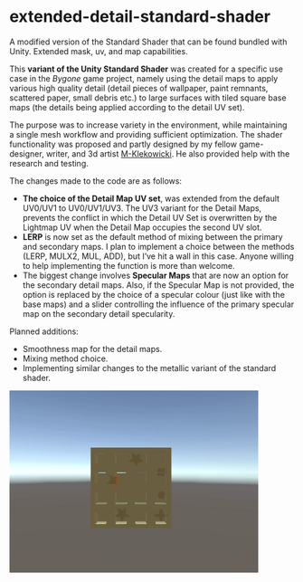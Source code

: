 # extended-detail-standard-shader
A modified version of the Standard Shader that can be found bundled with Unity. Extended mask, uv, and map capabilities.

This <b>variant of the Unity Standard Shader</b> was created for a&nbsp;specific use case in the <i>Bygone</i> game&nbsp;project, namely using the detail maps to&nbsp;apply various high quality detail (detail pieces&nbsp;of wallpaper, paint remnants, scattered paper, small debris etc.) to large surfaces with tiled square base maps (the details being applied according to&nbsp;the&nbsp;detail UV set). 

The purpose was to increase variety in&nbsp;the&nbsp;environment, while maintaining a&nbsp;single mesh workflow and providing sufficient optimization. The shader functionality was proposed and partly designed by my fellow game-designer, writer, and 3d artist <a href="https://github.com/M-Klekowicki">M-Klekowicki</a>. He also provided help with the research and testing.

The changes made to the code are as&nbsp;follows:

<ul>
<li> <b>The choice of the&nbsp;Detail&nbsp;Map UV set</b>, was extended from the default UV0/UV1 to UV0/UV1/UV3. The UV3 variant for the Detail Maps, prevents the conflict in which the Detail UV Set is overwritten by the Lightmap UV when the Detail Map occupies the second UV slot.</li>

<li> <b>LERP</b> is now set as the default method of&nbsp;mixing between the primary and secondary maps. I&nbsp;plan to implement a&nbsp;choice between the methods (LERP, MULX2, MUL, ADD), but I’ve hit a&nbsp;wall in this case. Anyone willing to&nbsp;help implementing the function is more than welcome.</li>

<li> The biggest change involves <b>Specular Maps</b> that are now an option for the secondary detail maps. Also, if the Specular Map is not provided, the option is replaced by the choice of a specular colour (just like with the base maps) and a&nbsp;slider controlling the influence of&nbsp;the primary specular map on the secondary detail specularity.</li>
</ul>
Planned additions:
<ul>
<li>Smoothness map for the detail maps.</li>
<li>Mixing method choice.</li>
<li>Implementing similar changes to the metallic variant of the standard shader.</li>
</ul>
<img src= "https://raw.githubusercontent.com/sarajujeczka/extended-detail-standard-shader/master/2018-03-11_00-49-40.gif"> <img scr="https://raw.githubusercontent.com/sarajujeczka/extended-detail-standard-shader/master/2018-03-11_00-53-55.gif">
